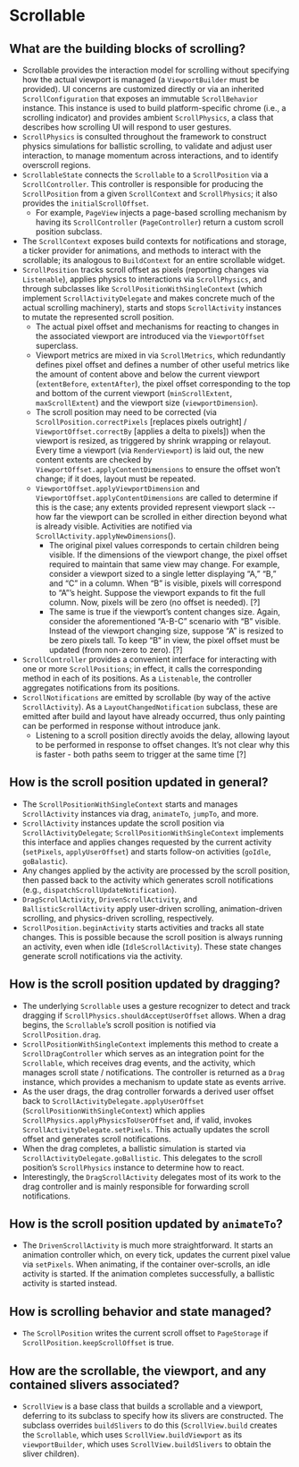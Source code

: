 # Scrollable

## What are the building blocks of scrolling?

* Scrollable provides the interaction model for scrolling without specifying how the actual viewport is managed \(a `ViewportBuilder` must be provided\). UI concerns are customized directly or via an inherited `ScrollConfiguration` that exposes an immutable `ScrollBehavior` instance. This instance is used to build platform-specific chrome \(i.e., a scrolling indicator\) and provides ambient `ScrollPhysics`, a class that describes how scrolling UI will respond to user gestures.
* `ScrollPhysics` is consulted throughout the framework to construct physics simulations for ballistic scrolling, to validate and adjust user interaction, to manage momentum across interactions, and to identify overscroll regions.
* `ScrollableState` connects the `Scrollable` to a `ScrollPosition` via a `ScrollController`. This controller is responsible for producing the `ScrollPosition` from a given `ScrollContext` and `ScrollPhysics`; it also provides the `initialScrollOffset`.
  * For example, `PageView` injects a page-based scrolling mechanism by having its `ScrollController` \(`PageController`\) return a custom scroll position subclass.
* The `ScrollContext` exposes build contexts for notifications and storage, a ticker provider for animations, and methods to interact with the scrollable; its analogous to `BuildContext` for an entire scrollable widget.
* `ScrollPosition` tracks scroll offset as pixels \(reporting changes via `Listenable`\), applies physics to interactions via `ScrollPhysics`, and through subclasses like `ScrollPositionWithSingleContext` \(which implement `ScrollActivityDelegate` and makes concrete much of the actual scrolling machinery\), starts and stops `ScrollActivity` instances to mutate the represented scroll position.
  * The actual pixel offset and mechanisms for reacting to changes in the associated viewport are introduced via the `ViewportOffset` superclass.
  * Viewport metrics are mixed in via `ScrollMetrics`, which redundantly defines pixel offset and defines a number of other useful metrics like the amount of content above and below the current viewport \(`extentBefore`, `extentAfter`\), the pixel offset corresponding to the top and bottom of the current viewport \(`minScrollExtent`, `maxScrollExtent`\) and the viewport size \(`viewportDimension`\).
  * The scroll position may need to be corrected \(via `ScrollPosition.correctPixels` \[replaces pixels outright\] / `ViewportOffset.correctBy` \[applies a delta to pixels\]\) when the viewport is resized, as triggered by shrink wrapping or relayout. Every time a viewport \(via `RenderViewport`\) is laid out, the new content extents are checked by `ViewportOffset.applyContentDimensions` to ensure the offset won’t change; if it does, layout must be repeated.
  * `ViewportOffset.applyViewportDimension` and `ViewportOffset.applyContentDimensions` are called to determine if this is the case; any extents provided represent viewport slack -- how far the viewport can be scrolled in either direction beyond what is already visible. Activities are notified via `ScrollActivity.applyNewDimensions`\(\).
    * The original pixel values corresponds to certain children being visible. If the dimensions of the viewport change, the pixel offset required to maintain that same view may change. For example, consider a viewport sized to a single letter displaying “A,” “B,” and “C” in a column. When “B” is visible, pixels will correspond to “A”’s height. Suppose the viewport expands to fit the full column. Now, pixels will be zero \(no offset is needed\). \[?\]
    * The same is true if the viewport’s content changes size. Again, consider the aforementioned “A-B-C” scenario with “B” visible. Instead of the viewport changing size, suppose “A” is resized to be zero pixels tall. To keep “B” in view, the pixel offset must be updated \(from non-zero to zero\). \[?\]
* `ScrollController` provides a convenient interface for interacting with one or more `ScrollPositions`; in effect, it calls the corresponding method in each of its positions. As a `Listenable`, the controller aggregates notifications from its positions.
* `ScrollNotifications` are emitted by scrollable \(by way of the active `ScrollActivity`\). As a `LayoutChangedNotification` subclass, these are emitted after build and layout have already occurred, thus only painting can be performed in response without introduce jank.
  * Listening to a scroll position directly avoids the delay, allowing layout to be performed in response to offset changes. It’s not clear why this is faster - both paths seem to trigger at the same time \[?\]

## How is the scroll position updated in general?

* The `ScrollPositionWithSingleContext` starts and manages `ScrollActivity` instances via drag, `animateTo`, `jumpTo`, and more.
* `ScrollActivity` instances update the scroll position via `ScrollActivityDelegate`; `ScrollPositionWithSingleContext` implements this interface and applies changes requested by the current activity \(`setPixels`, `applyUserOffset`\) and starts follow-on activities \(`goIdle`, `goBalastic`\).
* Any changes applied by the activity are processed by the scroll position, then passed back to the activity which generates scroll notifications \(e.g., `dispatchScrollUpdateNotification`\).
* `DragScrollActivity`, `DrivenScrollActivity`, and `BallisticScrollActivity` apply user-driven scrolling, animation-driven scrolling, and physics-driven scrolling, respectively.
* `ScrollPosition.beginActivity` starts activities and tracks all state changes. This is possible because the scroll position is always running an activity, even when idle \(`IdleScrollActivity`\). These state changes generate scroll notifications via the activity.

## How is the scroll position updated by dragging?

* The underlying `Scrollable` uses a gesture recognizer to detect and track dragging if `ScrollPhysics.shouldAcceptUserOffset` allows. When a drag begins, the `Scrollable`’s scroll position is notified via `ScrollPosition.drag`.
* `ScrollPositionWithSingleContext` implements this method to create a `ScrollDragController` which serves as an integration point for the `Scrollable`, which receives drag events, and the activity, which manages scroll state / notifications. The controller is returned as a `Drag` instance, which provides a mechanism to update state as events arrive.
* As the user drags, the drag controller forwards a derived user offset back to `ScrollActivityDelegate.applyUserOffset` \(`ScrollPositionWithSingleContext`\) which applies `ScrollPhysics.applyPhysicsToUserOffset` and, if valid, invokes `ScrollActivityDelegate.setPixels`. This actually updates the scroll offset and generates scroll notifications.
* When the drag completes, a ballistic simulation is started via `ScrollActivityDelegate.goBallistic`. This delegates to the scroll position’s `ScrollPhysics` instance to determine how to react.
* Interestingly, the `DragScrollActivity` delegates most of its work to the drag controller and is mainly responsible for forwarding scroll notifications.

## How is the scroll position updated by `animateTo`?

* The `DrivenScrollActivity` is much more straightforward. It starts an animation controller which, on every tick, updates the current pixel value via `setPixels`. When animating, if the container over-scrolls, an idle activity is started. If the animation completes successfully, a ballistic activity is started instead.

## How is scrolling behavior and state managed?

* `The` `ScrollPosition` writes the current scroll offset to `PageStorage` if `ScrollPosition.keepScrollOffset` is true.

## How are the scrollable, the viewport, and any contained slivers associated?

* `ScrollView` is a base class that builds a scrollable and a viewport, deferring to its subclass to specify how its slivers are constructed. The subclass overrides `buildSlivers` to do this \(`ScrollView.build` creates the `Scrollable`, which uses `ScrollView.buildViewport` as its `viewportBuilder`, which uses `ScrollView.buildSlivers` to obtain the sliver children\).


